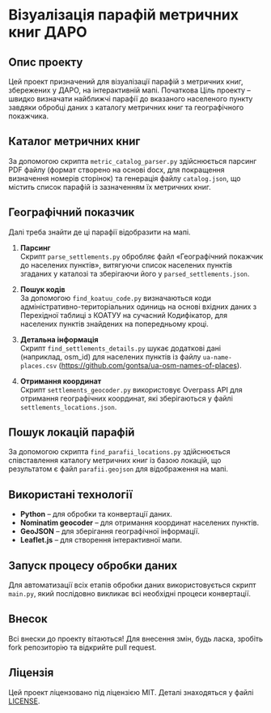 # Візуалізація парафій метричних книг ДАРО

## Опис проекту

Цей проект призначений для візуалізації парафій з метричних книг, збережених у ДАРО, на інтерактивній мапі. Початкова Ціль проекту – швидко визначати найближчі парафії до вказаного населеного пункту завдяки обробці даних з каталогу метричних книг та географічного покажчика.

## Каталог метричних книг

За допомогою скрипта `metric_catalog_parser.py` здійснюється парсинг PDF файлу (формат створено на основі docx, для покращення визначення номерів сторінок) та генерація файлу `catalog.json`, що містить список парафій із зазначенням їх метричних книг.

## Географічний показчик

Далі треба знайти де ці парафії відобразити на мапі.
1. **Парсинг**  
   Скрипт `parse_settlements.py` обробляє файл «Географічний покажчик до населених пунктів», витягуючи список населених пунктів згаданих у каталозі та зберігаючи його у `parsed_settlements.json`.

2. **Пошук кодів**  
   За допомогою `find_koatuu_code.py` визначаються коди адміністративно-територіальних одиниць на основі вхідних даних з Перехідної таблиці з КОАТУУ на сучасний Кодифікатор, для населених пунктів знайдених на попередньому кроці.

3. **Детальна інформація**  
   Скрипт `find_settlements_details.py` шукає додаткові дані (наприклад, osm_id) для населених пунктів із файлу `ua-name-places.csv` (https://github.com/gontsa/ua-osm-names-of-places).

4. **Отримання координат**  
   Скрипт `settlements_geocoder.py` використовує Overpass API для отримання географічних координат, які зберігаються у файлі `settlements_locations.json`.

## Пошук локацій парафій

За допомогою скрипта `find_parafii_locations.py` здійснюється співставлення каталогу метричних книг із базою локацій, що результатом є файл `parafii.geojson` для відображення на мапі.

## Використані технології

- **Python** – для обробки та конвертації даних.
- **Nominatim geocoder** – для отримання координат населених пунктів.
- **GeoJSON** – для зберігання географічної інформації.
- **Leaflet.js** – для створення інтерактивної мапи.

## Запуск процесу обробки даних

Для автоматизації всіх етапів обробки даних використовується скрипт `main.py`, який послідовно викликає всі необхідні процеси конвертації.

## Внесок

Всі внески до проекту вітаються! Для внесення змін, будь ласка, зробіть fork репозиторію та відкрийте pull request.

## Ліцензія

Цей проект ліцензовано під ліцензією MIT. Деталі знаходяться у файлі [LICENSE](./LICENSE).
